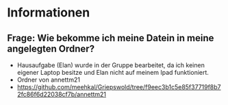 # Informationen

## __Frage__: Wie bekomme ich meine Datein in meine angelegten Ordner?

+ Hausaufgabe (Elan) wurde in der Gruppe bearbeitet, da ich keinen eigener Laptop besitze und Elan nicht auf meinem Ipad funktioniert.
+ Ordner von annettm21
+ https://github.com/meehkal/Griepswold/tree/f9eec3b1c5e85f37719f8b72fc86f6d22038cf7b/annettm21
